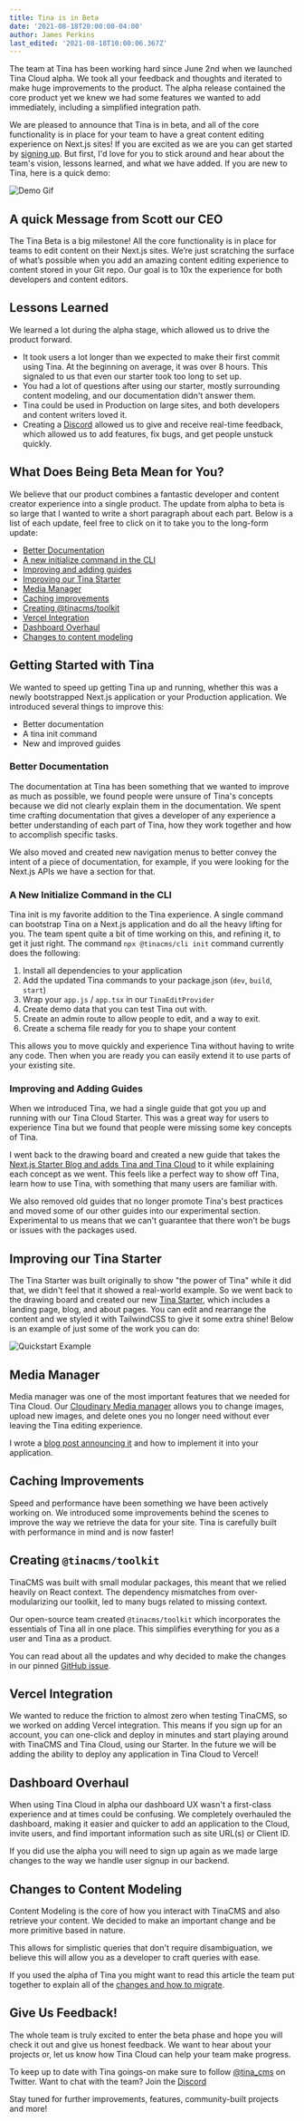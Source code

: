 ```yaml
---
title: Tina is in Beta
date: '2021-08-18T20:00:00-04:00'
author: James Perkins
last_edited: '2021-08-18T10:00:06.367Z'
---
```


The team at Tina has been working hard since June 2nd when we launched Tina Cloud alpha. We took all your feedback and thoughts and iterated to make huge improvements to the product. The alpha release contained the core product yet we knew we had some features we wanted to add immediately, including a simplified integration path.

We are pleased to announce that Tina is in beta, and all of the core functionality is in place for your team to have a great content editing experience on Next.js sites! If you are excited as we are you can get started by [signing up](https://app.tina.io/register). But first, I'd love for you to stick around and hear about the team's vision, lessons learned, and what we have added. If you are new to Tina, here is a quick demo:

![Demo Gif](https://res.cloudinary.com/forestry-demo/video/upload/v1629294438/tina-io/Beta_Launch_Demo.gif)

## A quick Message from Scott our CEO

The Tina Beta is a big milestone! All the core functionality is in place for teams to edit content on their Next.js sites. We’re just scratching the surface of what’s possible when you add an amazing content editing experience to content stored in your Git repo. Our goal is to 10x the experience for both developers and content editors.

## Lessons Learned

We learned a lot during the alpha stage, which allowed us to drive the product forward.

- It took users a lot longer than we expected to make their first commit using Tina. At the beginning on average, it was over 8 hours. This signaled to us that even our starter took too long to set up.
- You had a lot of questions after using our starter, mostly surrounding content modeling, and our documentation didn't answer them.
- Tina could be used in Production on large sites, and both developers and content writers loved it.
- Creating a [Discord](https://discord.gg/njvZZYHj2Q) allowed us to give and receive real-time feedback, which allowed us to add features, fix bugs, and get people unstuck quickly.

## What Does Being Beta Mean for You?

We believe that our product combines a fantastic developer and content creator experience into a single product. The update from alpha to beta is so large that I wanted to write a short paragraph about each part. Below is a list of each update, feel free to click on it to take you to the long-form update:

- [Better Documentation](#better-documentation)
- [A new initialize command in the CLI](#a-new-initialize-command-in-the-cli)
- [Improving and adding guides](#improving-and-adding-guides)
- [Improving our Tina Starter](#improving-our-tina-starter)
- [Media Manager](#media-manager)
- [Caching improvements](#caching-improvements)
- [Creating @tinacms/toolkit](#creating-tinacmstoolkit)
- [Vercel Integration](#vercel-integration)
- [Dashboard Overhaul](#dashboard-overhaul)
- [Changes to content modeling](#changes-to-content-modeling)

<Callout
  title="Ready to get started?"
  description="Get a website running with Tina Cloud in no time!"
  url="/docs/setup-overview/"
  buttonText="Quick Start Guide"
 />

## Getting Started with Tina

We wanted to speed up getting Tina up and running, whether this was a newly bootstrapped Next.js application or your Production application. We introduced several things to improve this:

- Better documentation
- A tina init command
- New and improved guides

### Better Documentation

The documentation at Tina has been something that we wanted to improve as much as possible, we found people were unsure of Tina's concepts because we did not clearly explain them in the documentation. We spent time crafting documentation that gives a developer of any experience a better understanding of each part of Tina, how they work together and how to accomplish specific tasks.

We also moved and created new navigation menus to better convey the intent of a piece of documentation, for example, if you were looking for the Next.js APIs we have a section for that.

### A New Initialize Command in the CLI

Tina init is my favorite addition to the Tina experience. A single command can bootstrap Tina on a Next.js application and do all the heavy lifting for you. The team spent quite a bit of time working on this, and refining it, to get it just right. The command `npx @tinacms/cli init` command currently does the following:

1. Install all dependencies to your application
2. Add the updated Tina commands to your package.json (`dev`, `build`, `start`)
3. Wrap your `app.js` / `app.tsx` in our `TinaEditProvider`
4. Create demo data that you can test Tina out with.
5. Create an admin route to allow people to edit, and a way to exit.
6. Create a schema file ready for you to shape your content

This allows you to move quickly and experience Tina without having to write any code. Then when you are ready you can easily extend it to use parts of your existing site.

### Improving and Adding Guides

When we introduced Tina, we had a single guide that got you up and running with our Tina Cloud Starter. This was a great way for users to experience Tina but we found that people were missing some key concepts of Tina.

I went back to the drawing board and created a new guide that takes the [Next.js Starter Blog and adds Tina and Tina Cloud](/guides/tina-cloud/add-tinacms-to-existing-site/overview/) to it while explaining each concept as we went. This feels like a perfect way to show off Tina, learn how to use Tina, with something that many users are familiar with.

We also removed old guides that no longer promote Tina's best practices and moved some of our other guides into our experimental section. Experimental to us means that we can't guarantee that there won't be bugs or issues with the packages used.

## Improving our Tina Starter

The Tina Starter was built originally to show "the power of Tina" while it did that, we didn't feel that it showed a real-world example. So we went back to the drawing board and created our new [Tina Starter](/guides/tina-cloud/starter/overview/), which includes a landing page, blog, and about pages. You can edit and rearrange the content and we styled it with TailwindCSS to give it some extra shine! Below is an example of just some of the work you can do:

![Quickstart Example](https://res.cloudinary.com/forestry-demo/image/upload/v1645712509/tina-io/docs/edit-alongside-content.gif)

## Media Manager

Media manager was one of the most important features that we needed for Tina Cloud. Our [Cloudinary Media manager](/docs/reference/media/external/cloudinary/) allows you to change images, upload new images, and delete ones you no longer need without ever leaving the Tina editing experience.

I wrote a [blog post announcing it](/blog/manage-your-media-with-cloudinary/) and how to implement it into your application.

## Caching Improvements

Speed and performance have been something we have been actively working on. We introduced some improvements behind the scenes to improve the way we retrieve the data for your site. Tina is carefully built with performance in mind and is now faster!

## Creating `@tinacms/toolkit`

TinaCMS was built with small modular packages, this meant that we relied heavily on React context. The dependency mismatches from over-modularizing our toolkit, led to many bugs related to missing context.

Our open-source team created `@tinacms/toolkit` which incorporates the essentials of Tina all in one place. This simplifies everything for you as a user and Tina as a product.

You can read about all the updates and why decided to make the changes in our pinned [GitHub issue](https://github.com/tinacms/tinacms/issues/1898).

## Vercel Integration

We wanted to reduce the friction to almost zero when testing TinaCMS, so we worked on adding Vercel integration. This means if you sign up for an account, you can one-click and deploy in minutes and start playing around with TinaCMS and Tina Cloud, using our Starter. In the future we will be adding the ability to deploy any application in Tina Cloud to Vercel!

## Dashboard Overhaul

When using Tina Cloud in alpha our dashboard UX wasn't a first-class experience and at times could be confusing. We completely overhauled the dashboard, making it easier and quicker to add an application to the Cloud, invite users, and find important information such as site URL(s) or Client ID.

If you did use the alpha you will need to sign up again as we made large changes to the way we handle user signup in our backend.

## Changes to Content Modeling

Content Modeling is the core of how you interact with TinaCMS and also retrieve your content. We decided to make an important change and be more primitive based in nature.

This allows for simplistic queries that don't require disambiguation, we believe this will allow you as a developer to craft queries with ease.

If you used the alpha of Tina you might want to read this article the team put together to explain all of the [changes and how to migrate](/docs/tina-cloud/migration-overview/).

## Give Us Feedback!

The whole team is truly excited to enter the beta phase and hope you will check it out and give us honest feedback. We want to hear about your projects or, let us know how Tina Cloud can help your team make progress.

To keep up to date with Tina goings-on make sure to follow [@tina_cms](https://twitter.com/tina_cms) on Twitter. Want to chat with the team? Join the [Discord](https://discord.gg/njvZZYHj2Q)

Stay tuned for further improvements, features, community-built projects and more!
